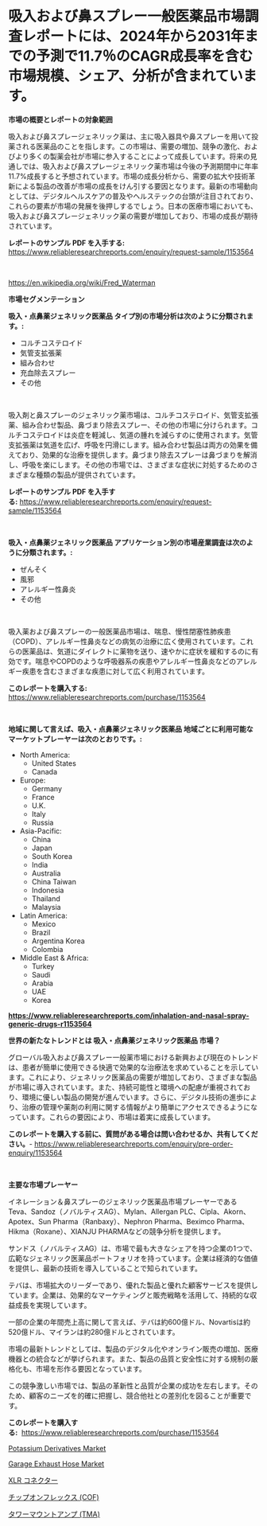 <p><h1>吸入および鼻スプレー一般医薬品市場調査レポートには、2024年から2031年までの予測で11.7％のCAGR成長率を含む市場規模、シェア、分析が含まれています。</h1></p><p><strong>市場の概要とレポートの対象範囲</strong></p>
<p><p>吸入および鼻スプレージェネリック薬は、主に吸入器具や鼻スプレーを用いて投薬される医薬品のことを指します。この市場は、需要の増加、競争の激化、およびより多くの製薬会社が市場に参入することによって成長しています。将来の見通しでは、吸入および鼻スプレージェネリック薬市場は今後の予測期間中に年率11.7%成長すると予想されています。市場の成長分析から、需要の拡大や技術革新による製品の改善が市場の成長をけん引する要因となります。最新の市場動向としては、デジタルヘルスケアの普及やヘルステックの台頭が注目されており、これらの要素が市場の発展を後押しするでしょう。日本の医療市場においても、吸入および鼻スプレージェネリック薬の需要が増加しており、市場の成長が期待されています。</p></p>
<p><strong>レポートのサンプル PDF を入手する:</strong> <a href="https://www.reliableresearchreports.com/enquiry/request-sample/1153564">https://www.reliableresearchreports.com/enquiry/request-sample/1153564</a></p>
<p>&nbsp;</p>
<p><a href="https://en.wikipedia.org/wiki/Fred_Waterman">https://en.wikipedia.org/wiki/Fred_Waterman</a></p>
<p><strong>市場セグメンテーション</strong></p>
<p><strong>吸入・点鼻薬ジェネリック医薬品 タイプ別の市場分析は次のように分類されます。:</strong></p>
<p><ul><li>コルチコステロイド</li><li>気管支拡張薬</li><li>組み合わせ</li><li>充血除去スプレー</li><li>その他</li></ul></p>
<p>&nbsp;</p>
<p><p>吸入剤と鼻スプレーのジェネリック薬市場は、コルチコステロイド、気管支拡張薬、組み合わせ製品、鼻づまり除去スプレー、その他の市場に分けられます。コルチコステロイドは炎症を軽減し、気道の腫れを減らすのに使用されます。気管支拡張薬は気道を広げ、呼吸を円滑にします。組み合わせ製品は両方の効果を備えており、効果的な治療を提供します。鼻づまり除去スプレーは鼻づまりを解消し、呼吸を楽にします。その他の市場では、さまざまな症状に対処するためのさまざまな種類の製品が提供されています。</p></p>
<p><strong>レポートのサンプル PDF を入手する:</strong>&nbsp;<a href="https://www.reliableresearchreports.com/enquiry/request-sample/1153564">https://www.reliableresearchreports.com/enquiry/request-sample/1153564</a></p>
<p>&nbsp;</p>
<p><strong> 吸入・点鼻薬ジェネリック医薬品 アプリケーション別の市場産業調査は次のように分類されます。:</strong></p>
<p><ul><li>ぜんそく</li><li>風邪</li><li>アレルギー性鼻炎</li><li>その他</li></ul></p>
<p>&nbsp;</p>
<p><p>吸入薬および鼻スプレーの一般医薬品市場は、喘息、慢性閉塞性肺疾患（COPD）、アレルギー性鼻炎などの病気の治療に広く使用されています。これらの医薬品は、気道にダイレクトに薬物を送り、速やかに症状を緩和するのに有効です。喘息やCOPDのような呼吸器系の疾患やアレルギー性鼻炎などのアレルギー疾患を含むさまざまな疾患に対して広く利用されています。</p></p>
<p><strong>このレポートを購入する:</strong>&nbsp; <a href="https://www.reliableresearchreports.com/purchase/1153564">https://www.reliableresearchreports.com/purchase/1153564</a></p>
<p>&nbsp;</p>
<p><strong>地域に関して言えば、吸入・点鼻薬ジェネリック医薬品 地域ごとに利用可能なマーケットプレーヤーは次のとおりです。:</strong></p>
<p><ul>
    <li>
        North America:
        <ul>
            <li>United States</li>
            <li>Canada</li>
        </ul>
    </li>
    <li>
        Europe:
        <ul>
            <li>Germany</li>
            <li>France</li>
            <li>U.K.</li>
            <li>Italy</li>
            <li>Russia</li>
        </ul>
    </li>
    <li>
        Asia-Pacific:
        <ul>
            <li>China</li>
            <li>Japan</li>
            <li>South Korea</li>
            <li>India</li>
            <li>Australia</li>
            <li>China Taiwan</li>
            <li>Indonesia</li>
            <li>Thailand</li>
            <li>Malaysia</li>
        </ul>
    </li>
    <li>
        Latin America:
        <ul>
            <li>Mexico</li>
            <li>Brazil</li>
            <li>Argentina Korea</li>
            <li>Colombia</li>
        </ul>
    </li>
    <li>
        Middle East & Africa:
        <ul>
            <li>Turkey</li>
            <li>Saudi</li>
            <li>Arabia</li>
            <li>UAE</li>
            <li>Korea</li>
        </ul>
    </li>
    </ul></p>
<p><strong><a href="https://www.reliableresearchreports.com/inhalation-and-nasal-spray-generic-drugs-r1153564">https://www.reliableresearchreports.com/inhalation-and-nasal-spray-generic-drugs-r1153564</a></strong>&nbsp;</p>
<p><strong>世界の新たなトレンドとは 吸入・点鼻薬ジェネリック医薬品 市場？</strong></p>
<p><p>グローバル吸入および鼻スプレー一般薬市場における新興および現在のトレンドは、患者が簡単に使用できる快適で効果的な治療法を求めていることを示しています。これにより、ジェネリック医薬品の需要が増加しており、さまざまな製品が市場に導入されています。また、持続可能性と環境への配慮が重視されており、環境に優しい製品の開発が進んでいます。さらに、デジタル技術の進歩により、治療の管理や薬剤の利用に関する情報がより簡単にアクセスできるようになっています。これらの要因により、市場は着実に成長しています。</p></p>
<p><strong>このレポートを購入する前に、質問がある場合は問い合わせるか、共有してください。</strong>- <a href="https://www.reliableresearchreports.com/enquiry/pre-order-enquiry/1153564">https://www.reliableresearchreports.com/enquiry/pre-order-enquiry/1153564</a></p>
<p>&nbsp;</p>
<p><strong>主要な市場プレーヤー</strong></p>
<p><p>イネレーション＆鼻スプレーのジェネリック医薬品市場プレーヤーであるTeva、Sandoz（ノバルティスAG）、Mylan、Allergan PLC、Cipla、Akorn、Apotex、Sun Pharma（Ranbaxy）、Nephron Pharma、Beximco Pharma、Hikma（Roxane）、XIANJU PHARMAなどの競争分析を提供します。</p><p>サンドス（ノバルティスAG）は、市場で最も大きなシェアを持つ企業の1つで、広範なジェネリック医薬品ポートフォリオを持っています。企業は経済的な価値を提供し、最新の技術を導入していることで知られています。</p><p>テバは、市場拡大のリーダーであり、優れた製品と優れた顧客サービスを提供しています。企業は、効果的なマーケティングと販売戦略を活用して、持続的な収益成長を実現しています。</p><p>一部の企業の年間売上高に関して言えば、テバは約600億ドル、Novartisは約520億ドル、マイランは約280億ドルとされています。</p><p>市場の最新トレンドとしては、製品のデジタル化やオンライン販売の増加、医療機器との統合などが挙げられます。また、製品の品質と安全性に対する規制の厳格化も、市場を形作る要因となっています。</p><p>この競争激しい市場では、製品の革新性と品質が企業の成功を左右します。そのため、顧客のニーズを的確に把握し、競合他社との差別化を図ることが重要です。</p></p>
<p><strong>このレポートを購入する:</strong>&nbsp;&nbsp;<a href="https://www.reliableresearchreports.com/purchase/1153564">https://www.reliableresearchreports.com/purchase/1153564</a></p>
<p><p><a href="https://github.com/gulaimolin/Market-Research-Report-List-5/blob/main/potassium-derivatives-market.md">Potassium Derivatives Market</a></p><p><a href="https://issuu.com/reportprime-2/docs/garage-exhaust-hose-market-size-2030.pptx">Garage Exhaust Hose Market</a></p><p><a href="https://medium.com/@pollynsatcherayted345/xlr%E3%82%B3%E3%83%8D%E3%82%AF%E3%82%BF%E3%81%AE%E3%82%B7%E3%82%A7%E3%82%A2%E3%81%A8%E6%96%B0%E3%81%97%E3%81%84%E3%83%88%E3%83%AC%E3%83%B3%E3%83%89%E3%81%AE%E5%88%86%E6%9E%90-%E3%81%9D%E3%81%AE%E3%82%BF%E3%82%A4%E3%83%97-%E3%82%A2%E3%83%97%E3%83%AA%E3%82%B1%E3%83%BC%E3%82%B7%E3%83%A7%E3%83%B3-%E3%82%A8%E3%83%B3%E3%83%89%E3%83%A6%E3%83%BC%E3%82%B9%E5%88%A5-2024%E5%B9%B4%E3%81%8B%E3%82%892031%E5%B9%B4%E3%81%BE%E3%81%A7%E3%81%AE%E4%BA%88%E6%B8%AC%E3%81%AB%E3%81%A4%E3%81%84%E3%81%A6-439595cce2e9">XLR コネクター</a></p><p><a href="https://github.com/MosesSpinka1914/Market-Research-Report-List-2/blob/main/8699319134932.md">チップオンフレックス (COF)</a></p><p><a href="https://medium.com/@pollynsatcherayted345/%E3%82%BF%E3%83%AF%E3%83%BC%E3%83%9E%E3%82%A6%E3%83%B3%E3%83%88%E5%9E%8B%E3%82%A2%E3%83%B3%E3%83%97-tma-%E5%B8%82%E5%A0%B4%E3%81%AF-2024%E5%B9%B4%E3%81%8B%E3%82%892031%E5%B9%B4%E3%81%BE%E3%81%A7%E3%81%AE%E6%88%90%E9%95%B7%E8%A6%8B%E9%80%9A%E3%81%97%E3%81%A7-%E5%B8%82%E5%A0%B4%E3%81%AE%E3%83%88%E3%83%AC%E3%83%B3%E3%83%89%E5%88%86%E6%9E%90-%E3%82%A2%E3%83%97%E3%83%AA%E3%82%B1%E3%83%BC%E3%82%B7%E3%83%A7%E3%83%B3-%E5%9C%B0%E5%9F%9F%E3%81%AE%E8%A6%8B%E9%80%9A%E3%81%97-%E5%8F%8E%E7%9B%8A%E3%82%927-%E3%81%AEcagr%E3%81%A7%E4%BA%88%E6%B8%AC%E3%81%97%E3%81%A6%E3%81%84%E3%81%BE%E3%81%99-37e4136dc73a">タワーマウントアンプ (TMA)</a></p></p>